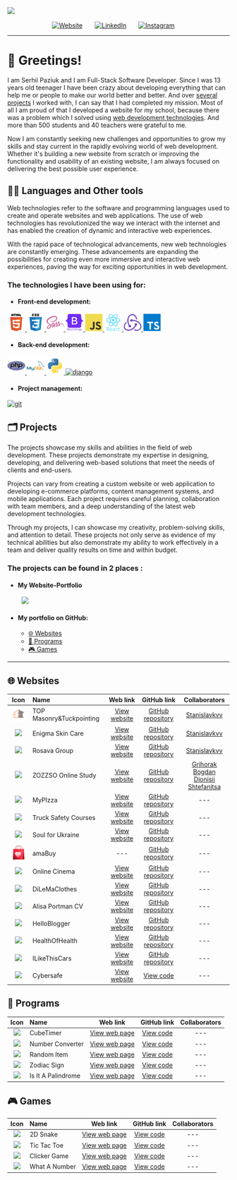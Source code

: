 [![](https://paziuk.com/public/assets/images/media/GitHubBannerRounded.png)](https://github.com/PAZIUK?tab=repositories)

<!-- Social icons section -->
<p align="center">
   <a href="https://paziuk.com" target="_blank"><img width="40px" alt="Website" title="Website" src="https://paziuk.com/public/assets/images/media/Website.png"/></a>
  &#8287;&#8287;&#8287;&#8287;&#8287;
   <a href="https://www.linkedin.com/in/paziuk/"><img width="35px" alt="LinkedIn" title="LinkedIn" src="https://paziuk.com/public/assets/images/media/Linkedin.png"/></a>
  &#8287;&#8287;&#8287;&#8287;&#8287;
   <a href="https://www.instagram.com/paziuk.official"><img width="35px" alt="Instagram" title="Instagram" src="https://paziuk.com/public/assets/images/media/Instagram.png"/></a>
  &#8287;&#8287;&#8287;&#8287;&#8287;
   <!-- <a href="https://www.youtube.com/@paziuk.official"><img width="50px" alt="Youtube" title="Youtube" src="https://paziuk.com/public/assets/images/media/Youtube.png"/></a> 
  &#8287;&#8287;&#8287;&#8287;&#8287;
   <a href="https://www.tiktok.com/@paziuk.official"><img width="60px" alt="TikTok" title="TikTok" src="https://paziuk.com/public/assets/images/media/TikTok.png"/></a>
  &#8287;&#8287;&#8287;&#8287;&#8287;
   <a href="https://www.facebook.com/paziuk.official"><img width="38px" alt="Facebook" title="Facebook" src="https://paziuk.com/public/assets/images/media/Facebook.png"/></a>
  &#8287;&#8287;&#8287;&#8287;&#8287;
   <a href="https://x.com/paziuk_official"><img width="37px" alt="Twitter" title="Twitter" src="https://paziuk.com/public/assets/images/media/X.png"/></a> -->
</p>

---

<h1>👋 Greetings!</h1>

I am Serhii Paziuk and I am Full-Stack Software Developer. Since I was 13 years old teenager I have been crazy about developing everything that can help me or people to make our world better and better. And over [several projects](https://github.com/PAZIUK#%EF%B8%8F-projects) I worked with, I can say that I had completed my mission. Most of all I am proud of that I developed a website for my school, because there was a problem which I solved using [web development technologies](https://github.com/PAZIUK#the-technologies-i-have-been-using-for). And more than 500 students and 40 teachers were grateful to me.

Now I am constantly seeking new challenges and opportunities to grow my skills and stay current in the rapidly evolving world of web development. Whether it's building a new website from scratch or improving the functionality and usability of an existing website, I am always focused on delivering the best possible user experience.

<h2>👨‍💻 Languages and Other tools</h2>

Web technologies refer to the software and programming languages used to create and operate websites and web applications. The use of web technologies has revolutionized the way we interact with the internet and has enabled the creation of dynamic and interactive web experiences.

With the rapid pace of technological advancements, new web technologies are constantly emerging. These advancements are expanding the possibilities for creating even more immersive and interactive web experiences, paving the way for exciting opportunities in web development.

<h3>The technologies I have been using for:</h3>

   - <h4>Front-end development:</h4>
   <p align="left">
      <a href="https://www.w3.org/html/" target="_blank" rel="noreferrer"> 
         <img src="https://raw.githubusercontent.com/devicons/devicon/master/icons/html5/html5-original-wordmark.svg" alt="html5" width="40" height="40"/> 
      </a>
      <a href="https://www.w3schools.com/css/" target="_blank" rel="noreferrer"> 
         <img src="https://raw.githubusercontent.com/devicons/devicon/master/icons/css3/css3-original-wordmark.svg" alt="css3" width="40" height="40"/> 
      </a>
      <a href="https://sass-lang.com" target="_blank" rel="noreferrer"> 
         <img src="https://raw.githubusercontent.com/devicons/devicon/master/icons/sass/sass-original.svg" alt="sass" width="40" height="40"/> 
      </a> 
      <a href="https://getbootstrap.com" target="_blank" rel="noreferrer"> 
         <img src="https://raw.githubusercontent.com/devicons/devicon/master/icons/bootstrap/bootstrap-plain-wordmark.svg" alt="bootstrap" width="40" height="40"/> 
      </a>
      <a href="https://developer.mozilla.org/en-US/docs/Web/JavaScript" target="_blank" rel="noreferrer"> 
         <img src="https://raw.githubusercontent.com/devicons/devicon/master/icons/javascript/javascript-original.svg" alt="javascript" width="40" height="40"/> 
      </a> 
      <a href="https://reactjs.org/" target="_blank" rel="noreferrer"> 
         <img src="https://raw.githubusercontent.com/devicons/devicon/master/icons/react/react-original-wordmark.svg" alt="react" width="40" height="40"/>
      </a> 
      <a href="https://redux.js.org" target="_blank" rel="noreferrer"> 
         <img src="https://raw.githubusercontent.com/devicons/devicon/master/icons/redux/redux-original.svg" alt="redux" width="40" height="40"/> 
      </a> 
      <a href="https://www.typescriptlang.org/" target="_blank" rel="noreferrer"> 
         <img src="https://raw.githubusercontent.com/devicons/devicon/master/icons/typescript/typescript-original.svg" alt="typescript" width="40" height="40"/> 
      </a> 
   </p>

   - <h4>Back-end development:</h4>
   <p align="left"> 
      <a href="https://www.php.net" target="_blank" rel="noreferrer"> 
         <img src="https://raw.githubusercontent.com/devicons/devicon/master/icons/php/php-original.svg" alt="php" width="40" height="40"/> 
      </a> 
      <a href="https://www.mysql.com/" target="_blank" rel="noreferrer"> 
         <img src="https://raw.githubusercontent.com/devicons/devicon/master/icons/mysql/mysql-original-wordmark.svg" alt="mysql" width="40" height="40"/>
      </a> 
      <a href="https://www.python.org" target="_blank" rel="noreferrer"> 
         <img src="https://raw.githubusercontent.com/devicons/devicon/master/icons/python/python-original.svg" alt="python" width="40" height="40"/> 
      </a>
      <a href="https://www.djangoproject.com/" target="_blank" rel="noreferrer"> 
         <img src="https://cdn.worldvectorlogo.com/logos/django.svg" alt="django" width="40" height="40"/> 
      </a> 
   </p>
   
   - <h4>Project management:</h4>
   <p align="left"> 
      <a href="https://git-scm.com/" target="_blank" rel="noreferrer"> 
         <img src="https://www.vectorlogo.zone/logos/git-scm/git-scm-icon.svg" alt="git" width="40" height="40"/> 
      </a>
   </p>
   
<h2>🗂️ Projects</h2>

The projects showcase my skills and abilities in the field of web development. These projects demonstrate my expertise in designing, developing, and delivering web-based solutions that meet the needs of clients and end-users.

Projects can vary from creating a custom website or web application to developing e-commerce platforms, content management systems, and mobile applications. Each project requires careful planning, collaboration with team members, and a deep understanding of the latest web development technologies.

Through my projects, I can showcase my creativity, problem-solving skills, and attention to detail. These projects not only serve as evidence of my technical abilities but also demonstrate my ability to work effectively in a team and deliver quality results on time and within budget.

<h3> The projects can be found in 2 places : </h3>

   - <h4>My Website-Portfolio</h4> 
   
&emsp;&emsp;&nbsp;[![](https://img.shields.io/badge/-paziuk.com-0a0919?style=for-the-badge)](https://paziuk.com)

   - <h4>My portfolio on GitHub:</h4> 
   
      - [🌐 Websites](https://github.com/PAZIUK#-websites)
      - [🤖 Programs](https://github.com/PAZIUK#-programs)
      - [🎮 Games](https://github.com/PAZIUK#-games)

---

<h2>🌐 Websites</h2>

| Icon                                                                                                                        | Name                        | Web link                                                                                   | GitHub link                                                                                         | Collaborators                     
| :-:                                                                                                                         | :-                          | :-:                                                                                        | :-:                                                                                                 | :-:
| ![](https://github.com/PAZIUK/TOP-Masonry-Tuckpointing/blob/main/img/favicons/57x57.png)                                    | TOP Masonry&Tuckpointing    | [View website](https://top-masonry.com)                                                    | [GitHub repository](https://github.com/PAZIUK/TOP-Masonry-Tuckpointing)                             | [Stanislavkvv](https://github.com/Stanislavkvv)
| ![](https://paziuk.com/Projects/Websites/Enigma_Skin_Care/img/favicons/57x57.png)                                           | Enigma Skin Care            | [View website](https://paziuk.com/Projects/Websites/Enigma_Skin_Care/index.html)     | [GitHub repository](https://github.com/PAZIUK/Enigma-Skin-Care)                                     | [Stanislavkvv](https://github.com/Stanislavkvv)
| ![](https://paziuk.com/Projects/Websites/Rosava_Group/img/favicons/57x57.png)                                               | Rosava Group                | [View website](https://paziuk.com/Projects/Websites/Rosava_Group/index.html)         | [GitHub repository](https://github.com/PAZIUK/Rosava-Group)                                         | [Stanislavkvv](https://github.com/Stanislavkvv)
| ![](http://zozrozklad.zzz.com.ua/img/favicons/apple-touch-icon-57x57-precomposed.png)                                       | ZOZZSO Online Study         | [View website](http://zozrozklad.zzz.com.ua)                                               | [GitHub repository](https://github.com/PAZIUK/zozzso-online-study)                                  | [Grihorak Bogdan](https://github.com/Grihorak-Bogdan) </br> [Dionisii Shtefanitsa](https://github.com/Deknez)
| ![](https://paziuk.com/Projects/Websites/MyPIzza/img/57x57.png)                                                             | MyPIzza                     | [View website](https://paziuk.com/Projects/Websites/MyPIzza/index.html)              | [GitHub repository](https://github.com/PAZIUK/MyPIzza)                                              | ---
| ![](https://paziuk.com/Projects/Websites/Truck-Safety-Courses/img/favicons/57x57.png)                                       | Truck Safety Courses        | [View website](https://paziuk.com/Projects/Websites/Truck-Safety-Courses/index.html) | [GitHub repository](https://github.com/PAZIUK/Truck-Safety-Courses)                                 | ---
| ![](https://paziuk.com/Projects/Websites/Soul_for_Ukraine/img/favicons/apple-touch-icon-57x57-precomposed.png)              | Soul for Ukraine            | [View website](https://paziuk.com/Projects/Websites/Soul_for_Ukraine/index.html)     | [GitHub repository](https://github.com/PAZIUK/Soul-for-Ukraine)                                     | ---
| ![](https://github.com/PAZIUK/amaBuy/blob/main/img/favicons/apple-touch-icon-57x57-precomposed.png)                         | amaBuy                      | ---                                                                                        | [GitHub repository](https://github.com/PAZIUK/amaBuy)                                               | ---
| ![](https://paziuk.com/Projects/Websites/Online_Cinema/img/57x57.png)                                                       | Online Cinema               | [View website](https://paziuk.com/Projects/Websites/Online_Cinema/index.html)        | [GitHub repository](https://github.com/PAZIUK/Online_Cinema)                                        | ---
| ![](https://paziuk.com/Projects/Websites/DiLeMaClothes/img/57x57.png)                                                       | DiLeMaClothes               | [View website](https://paziuk.com/Projects/Websites/DiLeMaClothes/index.html)        | [GitHub repository](https://github.com/PAZIUK/DiLeMaClothes)                                        | ---
| ![](https://paziuk.com/Projects/Websites/Alisa_Portman_CV/img/57x57.png)                                                    | Alisa Portman CV            | [View website](https://paziuk.com/Projects/Websites/Alisa_Portman_CV/index.html)     | [GitHub repository](https://github.com/PAZIUK/Alisa_Portman_CV)                                     | ---
| ![](https://paziuk.com/Projects/Websites/HelloBlogger/img/apple-touch-icon-57x57-precomposed.png)                           | HelloBlogger                | [View website](https://paziuk.com/Projects/Websites/HelloBlogger/index.html)         | [GitHub repository](https://github.com/PAZIUK/HelloBlogger)                                         | ---
| ![](https://paziuk.com/Projects/Websites/HealthOfHealth/img/57x57.png)                                                      | HealthOfHealth              | [View website](https://paziuk.com/Projects/Websites/HealthOfHealth/index.html)       | [GitHub repository](https://github.com/PAZIUK/HealthOfHealth)                                       | ---
| ![](https://paziuk.com/Projects/Websites/ILikeThisCars/img/57x57.png)                                                       | ILikeThisCars               | [View website](https://paziuk.com/Projects/Websites/ILikeThisCars/index.html)        | [GitHub repository](https://github.com/PAZIUK/ILikeThisCars)                                        | ---
| ![](https://paziuk.com/Projects/Websites/Cybersafe/img/favicon/57x57.png)                                                   | Cybersafe                   | [View website](https://paziuk.com/Projects/Websites/Cybersafe/index.html)            | [View code](https://github.com/PAZIUK/paziuk.com/tree/main/Projects/Websites/Cybersafe)       | ---

<h2>🤖 Programs</h2>

| Icon                                                                                                                  | Name                        | Web link                                                                                   | GitHub link                                                                                         | Collaborators                     
| :-:                                                                                                                   | :-                          | :-:                                                                                        | :-:                                                                                                 | :-:
| ![](https://paziuk.com/Projects/Programs/CubeTimer/img/favicons/apple-touch-icon-57x57-precomposed.png)               | CubeTimer                   | [View web page](https://paziuk.com/Projects/Programs/CubeTimer/index.html)           | [View code](https://github.com/PAZIUK/paziuk.com/tree/main/Projects/Programs/CubeTimer)       | ---
| ![](https://paziuk.com/Projects/Programs/NumberConverter/img/apple-touch-icon-57x57-precomposed.png)                  | Number Converter            | [View web page](https://paziuk.com/Projects/Programs/NumberConverter/index.html)     | [View code](https://github.com/PAZIUK/paziuk.com/tree/main/Projects/Programs/NumberConverter) | ---
| ![](https://paziuk.com/Projects/Programs/RandomItem/img/apple-touch-icon-57x57-precomposed.png)                       | Random Item                 | [View web page](https://paziuk.com/Projects/Programs/RandomItem/index.html)          | [View code](https://github.com/PAZIUK/paziuk.com/tree/main/Projects/Programs/RandomItem)      | ---
| ![](https://paziuk.com/Projects/Programs/ZodiacSign/img/apple-touch-icon-57x57-precomposed.png)                       | Zodiac Sign                 | [View web page](https://paziuk.com/Projects/Programs/ZodiacSign/index.html)          | [View code](https://github.com/PAZIUK/paziuk.com/tree/main/Projects/Programs/ZodiacSign)      | ---
| ![](https://paziuk.com/Projects/Programs/IsItAPalindrome/img/apple-touch-icon-57x57-precomposed.png)                  | Is It A Palindrome          | [View web page](https://paziuk.com/Projects/Programs/IsItAPalindrome/index.html)     | [View code](https://github.com/PAZIUK/paziuk.com/tree/main/Projects/Programs/IsItAPalindrome) | ---

<h2>🎮 Games</h2>

| Icon                                                                                                                  | Name                        | Web link                                                                                   | GitHub link                                                                                         | Collaborators                     
| :-:                                                                                                                   | :-                          | :-:                                                                                        | :-:                                                                                                 | :-:
| ![](https://paziuk.com/Projects/Games/2D-Game-Snake/favicons/57x57.png)                                               | 2D Snake                    | [View web page](https://paziuk.com/Projects/Games/2D-Game-Snake/index.html)          | [View code](https://github.com/PAZIUK/paziuk.com/tree/main/Projects/Games/2D-Game-Snake)      | ---
| ![](https://paziuk.com/Projects/Games/Tic-Tac-Toe/img/57x57.png)                                                      | Tic Tac Toe                 | [View web page](https://paziuk.com/Projects/Games/Tic-Tac-Toe/index.html)            | [View code](https://github.com/PAZIUK/paziuk.com/tree/main/Projects/Games/Tic-Tac-Toe)        | ---
| ![](https://paziuk.com/Projects/Games/Clicker-Game/img/favicons/57x57.png)                                            | Clicker Game                | [View web page](https://paziuk.com/Projects/Games/Clicker-Game/index.html)           | [View code](https://github.com/PAZIUK/paziuk.com/tree/main/Projects/Games/Clicker-Game)       | ---
| ![](https://paziuk.com/Projects/Games/What-A-Number/img/favicons/57x57.png)                                           | What A Number               | [View web page](https://paziuk.com/Projects/Games/What-A-Number/index.html)          | [View code](https://github.com/PAZIUK/paziuk.com/tree/main/Projects/Games/What-A-Number)      | ---
